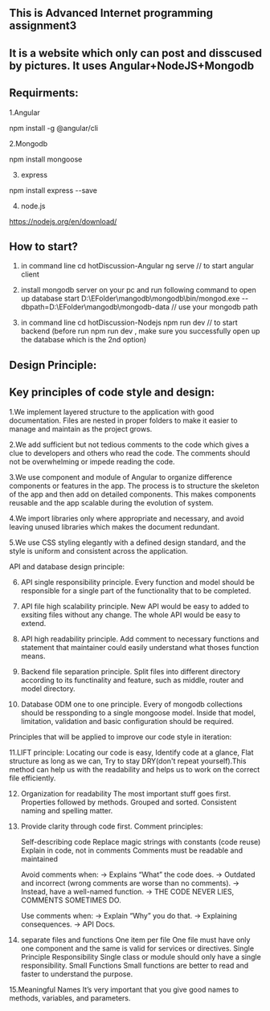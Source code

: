 This is Advanced Internet programming assignment3
-

It is a website which only can post and disscused by pictures. It uses Angular+NodeJS+Mongodb
-

Requirments:
-

1.Angular

npm install -g @angular/cli

2.Mongodb

npm install mongoose

3. express

npm install express --save

4. node.js

https://nodejs.org/en/download/

How to start?
-
1. in command line 
    cd hotDiscussion-Angular
    ng serve
    // to start angular client

2. install mongodb server on your pc and run following command to open up database
    start D:\EFolder\mangodb\mongodb\bin/mongod.exe --dbpath=D:\EFolder\mangodb\mongodb-data 
    // use your mongodb path

3. in command line 
    cd hotDiscussion-Nodejs
    npm run dev
    // to start backend (before run npm run dev , make sure you successfully open up the database which is the 2nd option)



Design Principle:
-
Key principles of code style and design:
-

1.We implement layered structure to the application with good documentation. Files are nested in proper folders to make it easier to manage and maintain as the project grows.

2.We add sufficient but not tedious comments to the code which gives a clue to developers and others who read the code. The comments should not be overwhelming or impede reading the code.

3.We use component and module of Angular to organize difference components or features in the app. The process is to structure the skeleton of the app and then add on detailed components. This makes components reusable and the app scalable during the evolution of system.

4.We import libraries only where appropriate and necessary, and avoid leaving unused libraries which makes the document redundant.

5.We use CSS styling elegantly with a defined design standard, and the style is uniform and consistent across the application. 

API and database design principle:

6. API single responsibility principle. Every function and model should be responsible for a single part of the
functionality that to be completed.

7. API file high scalability principle. New API would be easy to added to exsiting files without any change. The whole
API would be easy to extend.

8. API high readability principle. Add comment to necessary functions and statement that maintainer could easily understand 
what thoses function means.

9. Backend file separation principle. Split files into different directory according to its functinality and feature, such as 
middle, router and model directory. 

10. Database ODM one to one principle. Every of mongodb collections should be ressponding to a single mongoose model. Inside that model,
limitation, validation and basic configuration should be required.

Principles that will be applied to improve our code style in iteration:

11.LIFT principle: Locating our code is easy, Identify code at a glance, Flat structure as long as we can, Try to stay DRY(don't repeat yourself).This method can help us with the readability and helps us to work on the correct file efficiently.

12. Organization for readability
    The most important stuff goes first.
    Properties followed by methods.
    Grouped and sorted.
    Consistent naming and spelling matter.


13. Provide clarity through code first. Comment principles:

    Self-describing code
    Replace magic strings with constants (code reuse)
    Explain in code, not in comments
    Comments must be readable and maintained

    Avoid comments when:
    → Explains “What” the code does.
    → Outdated and incorrect (wrong comments are worse than no comments).
    → Instead, have a well-named function.
    → THE CODE NEVER LIES, COMMENTS SOMETIMES DO.

    Use comments when:
    → Explain “Why” you do that.
    → Explaining consequences.
    → API Docs.

14. separate files and functions
    One item per file
      One file must have only one component and the same is valid for services or directives.
    Single Principle Responsibility
      Single class or module should only have a single responsibility.
    Small Functions
      Small functions are better to read and faster to understand the purpose.

15.Meaningful Names
    It’s very important that you give good names to methods, variables, and parameters.
